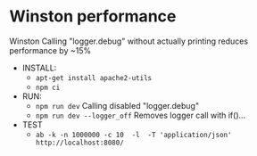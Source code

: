 # Winston performance 

Winston Calling "logger.debug" without actually printing reduces performance by ~15%


-   INSTALL:
    -   `apt-get install apache2-utils`
    -   `npm ci`
-   RUN:  
    -   `npm run dev`  Calling disabled "logger.debug"  
    -   `npm run dev --logger_off` Removes logger call with if()...
-   TEST
    -    `ab -k -n 1000000 -c 10  -l  -T 'application/json'   http://localhost:8080/`